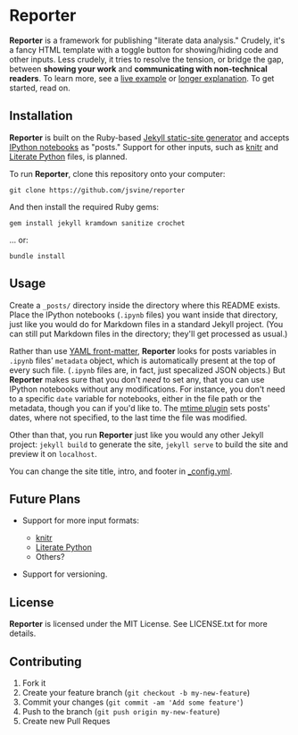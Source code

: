 # Reporter

__Reporter__ is a framework for publishing "literate data analysis." Crudely, it's a fancy HTML template with a toggle button for showing/hiding code and other inputs. Less crudely, it tries to resolve the tension, or bridge the gap, between __showing your work__ and __communicating with non-technical readers__. To learn more, see a [live example](http://notebooks.jsvine.com/) or [longer explanation](http://notebooks.jsvine.com/introducing-reporter). To get started, read on.

## Installation

__Reporter__ is built on the Ruby-based [Jekyll static-site generator](http://jekyllrb.com/) and accepts [IPython notebooks](http://ipython.org/notebook.html) as "posts." Support for other inputs, such as [knitr](http://yihui.name/knitr/) and [Literate Python](https://github.com/stdbrouw/python-literate) files, is planned.

To run __Reporter__, clone this repository onto your computer:

    git clone https://github.com/jsvine/reporter

And then install the required Ruby gems:

    gem install jekyll kramdown sanitize crochet

... or:

    bundle install

## Usage

Create a `_posts/` directory inside the directory where this README exists. Place the IPython notebooks (`.ipynb` files) you want inside that directory, just like you would do for Markdown files in a standard Jekyll project. (You can still put Markdown files in the directory; they'll get processed as usual.)

Rather than use [YAML front-matter](http://jekyllrb.com/docs/frontmatter/), __Reporter__ looks for posts variables in `.ipynb` files' `metadata` object, which is automatically present at the top of every such file. (`.ipynb` files are, in fact, just specalized JSON objects.) But __Reporter__ makes sure that you don't *need* to set any, that you can use IPython notebooks without any modifications. For instance, you don't need to a specific `date` variable for notebooks, either in the file path or the metadata, though you can if you'd like to. The [mtime plugin](_plugins/mtime.rb) sets posts' dates, where not specified, to the last time the file was modified.

Other than that, you run __Reporter__ just like you would any other Jekyll project: `jekyll build` to generate the site, `jekyll serve` to build the site and preview it on `localhost`.

You can change the site title, intro, and footer in [_config.yml](_config.yml).

## Future Plans

- Support for more input formats:
    - [knitr](http://yihui.name/knitr/)
    - [Literate Python](https://github.com/stdbrouw/python-literate)
    - Others?

- Support for versioning.

## License

__Reporter__ is licensed under the MIT License. See LICENSE.txt for more details.

## Contributing

1. Fork it
2. Create your feature branch (`git checkout -b my-new-feature`)
3. Commit your changes (`git commit -am 'Add some feature'`)
4. Push to the branch (`git push origin my-new-feature`)
5. Create new Pull Reques
